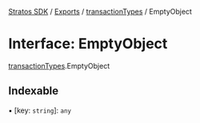 [Stratos SDK](../README.md) / [Exports](../modules.md) / [transactionTypes](../modules/transactionTypes.md) / EmptyObject

# Interface: EmptyObject

[transactionTypes](../modules/transactionTypes.md).EmptyObject

## Indexable

▪ [key: `string`]: `any`
